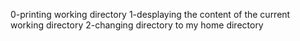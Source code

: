 0-printing working directory
1-desplaying the content of the current working directory
2-changing directory to my home directory
